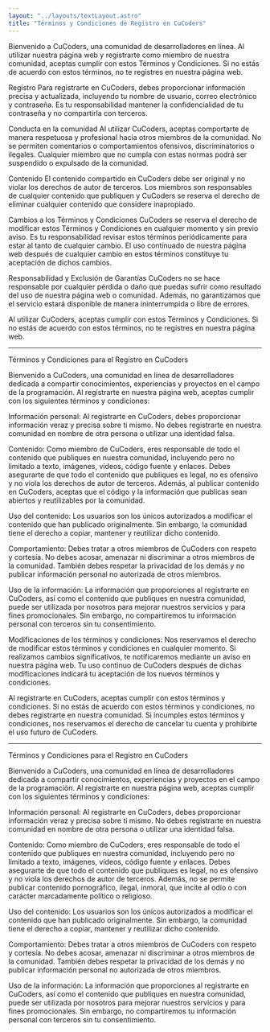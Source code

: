 ```yaml
---
layout: "../layouts/textLayout.astro"
title: "Términos y Condiciones de Registro en CuCoders"
---
```


Bienvenido a CuCoders, una comunidad de desarrolladores en línea. Al utilizar nuestra página web y registrarte como miembro de nuestra comunidad, aceptas cumplir con estos Términos y Condiciones. Si no estás de acuerdo con estos términos, no te registres en nuestra página web.

Registro
Para registrarte en CuCoders, debes proporcionar información precisa y actualizada, incluyendo tu nombre de usuario, correo electrónico y contraseña. Es tu responsabilidad mantener la confidencialidad de tu contraseña y no compartirla con terceros.

Conducta en la comunidad
Al utilizar CuCoders, aceptas comportarte de manera respetuosa y profesional hacia otros miembros de la comunidad. No se permiten comentarios o comportamientos ofensivos, discriminatorios o ilegales. Cualquier miembro que no cumpla con estas normas podrá ser suspendido o expulsado de la comunidad.

Contenido
El contenido compartido en CuCoders debe ser original y no violar los derechos de autor de terceros. Los miembros son responsables de cualquier contenido que publiquen y CuCoders se reserva el derecho de eliminar cualquier contenido que considere inapropiado.

Cambios a los Términos y Condiciones
CuCoders se reserva el derecho de modificar estos Términos y Condiciones en cualquier momento y sin previo aviso. Es tu responsabilidad revisar estos términos periódicamente para estar al tanto de cualquier cambio. El uso continuado de nuestra página web después de cualquier cambio en estos términos constituye tu aceptación de dichos cambios.

Responsabilidad y Exclusión de Garantías
CuCoders no se hace responsable por cualquier pérdida o daño que puedas sufrir como resultado del uso de nuestra página web o comunidad. Además, no garantizamos que el servicio estará disponible de manera ininterrumpida o libre de errores.

Al utilizar CuCoders, aceptas cumplir con estos Términos y Condiciones. Si no estás de acuerdo con estos términos, no te registres en nuestra página web.

----

Términos y Condiciones para el Registro en CuCoders

Bienvenido a CuCoders, una comunidad en línea de desarrolladores dedicada a compartir conocimientos, experiencias y proyectos en el campo de la programación. Al registrarte en nuestra página web, aceptas cumplir con los siguientes términos y condiciones:

Información personal: Al registrarte en CuCoders, debes proporcionar información veraz y precisa sobre ti mismo. No debes registrarte en nuestra comunidad en nombre de otra persona o utilizar una identidad falsa.

Contenido: Como miembro de CuCoders, eres responsable de todo el contenido que publiques en nuestra comunidad, incluyendo pero no limitado a texto, imágenes, vídeos, código fuente y enlaces. Debes asegurarte de que todo el contenido que publiques es legal, no es ofensivo y no viola los derechos de autor de terceros. Además, al publicar contenido en CuCoders, aceptas que el código y la información que publicas sean abiertos y reutilizables por la comunidad.

Uso del contenido: Los usuarios son los únicos autorizados a modificar el contenido que han publicado originalmente. Sin embargo, la comunidad tiene el derecho a copiar, mantener y reutilizar dicho contenido.

Comportamiento: Debes tratar a otros miembros de CuCoders con respeto y cortesía. No debes acosar, amenazar ni discriminar a otros miembros de la comunidad. También debes respetar la privacidad de los demás y no publicar información personal no autorizada de otros miembros.

Uso de la información: La información que proporciones al registrarte en CuCoders, así como el contenido que publiques en nuestra comunidad, puede ser utilizada por nosotros para mejorar nuestros servicios y para fines promocionales. Sin embargo, no compartiremos tu información personal con terceros sin tu consentimiento.

Modificaciones de los términos y condiciones: Nos reservamos el derecho de modificar estos términos y condiciones en cualquier momento. Si realizamos cambios significativos, te notificaremos mediante un aviso en nuestra página web. Tu uso continuo de CuCoders después de dichas modificaciones indicará tu aceptación de los nuevos términos y condiciones.

Al registrarte en CuCoders, aceptas cumplir con estos términos y condiciones. Si no estás de acuerdo con estos términos y condiciones, no debes registrarte en nuestra comunidad. Si incumples estos términos y condiciones, nos reservamos el derecho de cancelar tu cuenta y prohibirte el uso futuro de CuCoders.


----------------

Términos y Condiciones para el Registro en CuCoders

Bienvenido a CuCoders, una comunidad en línea de desarrolladores dedicada a compartir conocimientos, experiencias y proyectos en el campo de la programación. Al registrarte en nuestra página web, aceptas cumplir con los siguientes términos y condiciones:

Información personal: Al registrarte en CuCoders, debes proporcionar información veraz y precisa sobre ti mismo. No debes registrarte en nuestra comunidad en nombre de otra persona o utilizar una identidad falsa.

Contenido: Como miembro de CuCoders, eres responsable de todo el contenido que publiques en nuestra comunidad, incluyendo pero no limitado a texto, imágenes, vídeos, código fuente y enlaces. Debes asegurarte de que todo el contenido que publiques es legal, no es ofensivo y no viola los derechos de autor de terceros. Además, no se permite publicar contenido pornográfico, ilegal, inmoral, que incite al odio o con carácter marcadamente político o religioso.

Uso del contenido: Los usuarios son los únicos autorizados a modificar el contenido que han publicado originalmente. Sin embargo, la comunidad tiene el derecho a copiar, mantener y reutilizar dicho contenido.

Comportamiento: Debes tratar a otros miembros de CuCoders con respeto y cortesía. No debes acosar, amenazar ni discriminar a otros miembros de la comunidad. También debes respetar la privacidad de los demás y no publicar información personal no autorizada de otros miembros.

Uso de la información: La información que proporciones al registrarte en CuCoders, así como el contenido que publiques en nuestra comunidad, puede ser utilizada por nosotros para mejorar nuestros servicios y para fines promocionales. Sin embargo, no compartiremos tu información personal con terceros sin tu consentimiento.